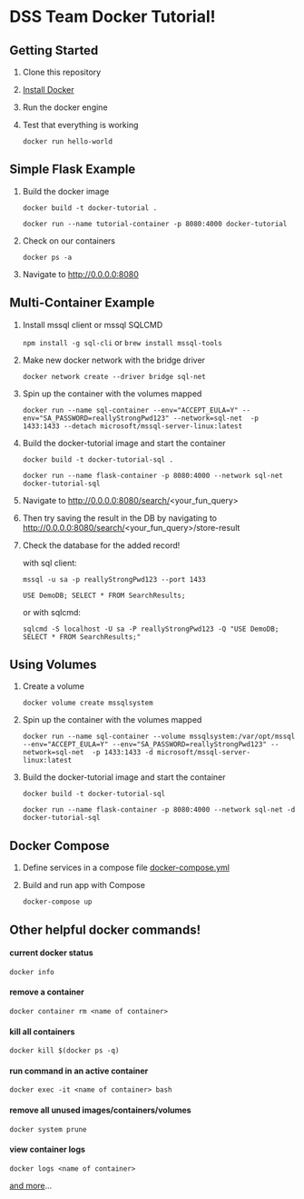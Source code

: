 # DSS Team Docker Tutorial!

## Getting Started
1. Clone this repository
 
2. [Install Docker](https://docs.docker.com/v17.12/docker-for-mac/install/)

3. Run the docker engine

4. Test that everything is working

    `docker run hello-world`
    
## Simple Flask Example

1. Build the docker image

    `docker build -t docker-tutorial .`

    `docker run --name tutorial-container -p 8080:4000 docker-tutorial`

2. Check on our containers

    `docker ps -a`
    
3. Navigate to http://0.0.0.0:8080


## Multi-Container Example
 
1. Install mssql client or mssql SQLCMD

    `npm install -g sql-cli` or `brew install mssql-tools`

2. Make new docker network with the bridge driver

    `docker network create --driver bridge sql-net`

3. Spin up the container with the volumes mapped

    `docker run --name sql-container --env="ACCEPT_EULA=Y" --env="SA_PASSWORD=reallyStrongPwd123" --network=sql-net  -p 1433:1433 --detach microsoft/mssql-server-linux:latest`
    
4. Build the docker-tutorial image and start the container

    `docker build -t docker-tutorial-sql .`
    
    `docker run --name flask-container -p 8080:4000 --network sql-net docker-tutorial-sql`

5. Navigate to http://0.0.0.0:8080/search/<your_fun_query>

6. Then try saving the result in the DB by navigating to http://0.0.0.0:8080/search/<your_fun_query>/store-result

7. Check the database for the added record!

    with sql client:

    `mssql -u sa -p reallyStrongPwd123 --port 1433`
    
    `USE DemoDB; SELECT * FROM SearchResults;`
    
    or with sqlcmd:
    
    `sqlcmd -S localhost -U sa -P reallyStrongPwd123 -Q "USE DemoDB; SELECT * FROM SearchResults;"`


## Using Volumes

1. Create a volume

    `docker volume create mssqlsystem`

2. Spin up the container with the volumes mapped

    `docker run --name sql-container --volume mssqlsystem:/var/opt/mssql --env="ACCEPT_EULA=Y" --env="SA_PASSWORD=reallyStrongPwd123" --network=sql-net  -p 1433:1433 -d microsoft/mssql-server-linux:latest`
    
3. Build the docker-tutorial image and start the container

    `docker build -t docker-tutorial-sql`
    
    `docker run --name flask-container -p 8080:4000 --network sql-net -d docker-tutorial-sql`
    
## Docker Compose

1. Define services in a compose file [docker-compose.yml](./sql_server_example/docker-compose.yml)

2. Build and run app with Compose

    `docker-compose up`

    
## Other helpful docker commands!

#### current docker status
`docker info`

#### remove a container
`docker container rm <name of container>`

#### kill all containers
`docker kill $(docker ps -q)`

#### run command in an active container
`docker exec -it <name of container> bash`

#### remove all unused images/containers/volumes
`docker system prune`

#### view container logs
`docker logs <name of container>`

[and more](https://docs.docker.com/engine/reference/commandline/docker/)...
